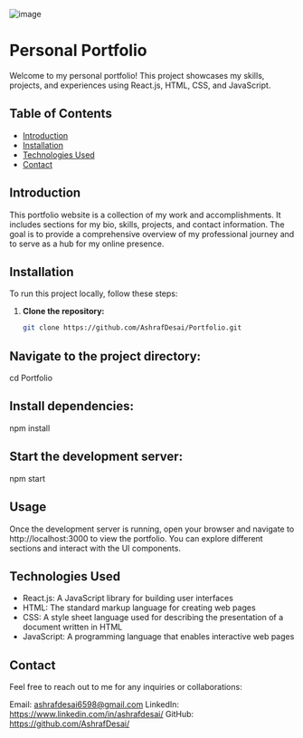 ![image](https://github.com/AshrafDesai/Portfolio/assets/132386307/c15d351f-e2cc-4ac1-8256-59eef8f9e43b)


# Personal Portfolio

Welcome to my personal portfolio! This project showcases my skills, projects, and experiences using React.js, HTML, CSS, and JavaScript.

## Table of Contents

- [Introduction](#introduction)
- [Installation](#installation)
- [Technologies Used](#technologies-used)
- [Contact](#contact)

## Introduction

This portfolio website is a collection of my work and accomplishments. It includes sections for my bio, skills, projects, and contact information. The goal is to provide a comprehensive overview of my professional journey and to serve as a hub for my online presence.

## Installation

To run this project locally, follow these steps:

1. **Clone the repository:**
   ```bash
   git clone https://github.com/AshrafDesai/Portfolio.git

## Navigate to the project directory:

cd Portfolio

## Install dependencies:

npm install

## Start the development server:

npm start

## Usage

Once the development server is running, open your browser and navigate to http://localhost:3000 to view the portfolio. You can explore different sections and interact with the UI components.

## Technologies Used

- React.js: A JavaScript library for building user interfaces
- HTML: The standard markup language for creating web pages
- CSS: A style sheet language used for describing the presentation of a document written in HTML
- JavaScript: A programming language that enables interactive web pages

## Contact
Feel free to reach out to me for any inquiries or collaborations:

Email: ashrafdesai6598@gmail.com
LinkedIn: https://www.linkedin.com/in/ashrafdesai/
GitHub: https://github.com/AshrafDesai/

